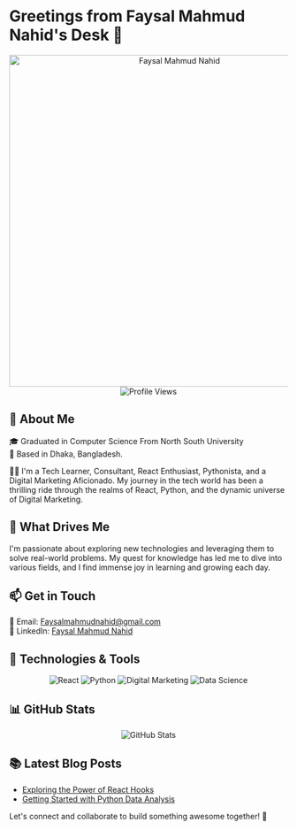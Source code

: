 # Greetings from Faysal Mahmud Nahid's Desk 👋 

<div align="center">
  <img src="https://scontent.fdac11-2.fna.fbcdn.net/v/t39.30808-6/313918756_5372181419576365_1386613558634820141_n.jpg?_nc_cat=105&cb=99be929b-3346023f&ccb=1-7&_nc_sid=300f58&_nc_eui2=AeFc9N_b6JWYbwRKUSckZBVsiy8JmvVYi2WLLwma9ViLZfuSYA5-TrXsmw7HdFHr8cceRMcurCoZXfT65vEKUcCg&_nc_ohc=ykQKhLQyfmkAX8YQOkE&_nc_ht=scontent.fdac11-2.fna&oh=00_AfCZjZ7fpdZrO8tWM51c8RUPCD5T1gLFxhp5OIR3sftGdQ&oe=64DDFAE1" alt="Faysal Mahmud Nahid" width="600"/>
</div>

<div align="center">
  <img src="https://komarev.com/ghpvc/?username=faysal-mahmud-nahid&label=Profile%20views&color=success&style=flat" alt="Profile Views" />
</div>

## 🚀 About Me

🎓 Graduated in Computer Science From North South University  
🌆 Based in Dhaka, Bangladesh.

👨‍💻 I'm a Tech Learner, Consultant, React Enthusiast, Pythonista, and a Digital Marketing Aficionado. My journey in the tech world has been a thrilling ride through the realms of React, Python, and the dynamic universe of Digital Marketing.

## 🌱 What Drives Me

I'm passionate about exploring new technologies and leveraging them to solve real-world problems. My quest for knowledge has led me to dive into various fields, and I find immense joy in learning and growing each day.

## 📫 Get in Touch

📧 Email: [Faysalmahmudnahid@gmail.com](mailto:Faysalmahmudnahid@gmail.com)  
💼 LinkedIn: [Faysal Mahmud Nahid](https://www.linkedin.com/in/Faysal-mahmud-nahid)

## 🔧 Technologies & Tools

<div align="center">
  <img src="https://img.shields.io/badge/-React-61DAFB?style=flat-square&logo=react&logoColor=white" alt="React" />
  <img src="https://img.shields.io/badge/-Python-3776AB?style=flat-square&logo=python&logoColor=white" alt="Python" />
  <img src="https://img.shields.io/badge/-Digital%20Marketing-FF6F61?style=flat-square&logo=digitalocean&logoColor=white" alt="Digital Marketing" />
  <img src="https://img.shields.io/badge/-Data%20Science-336791?style=flat-square&logo=datascience&logoColor=white" alt="Data Science" />
</div>

## 📊 GitHub Stats

<div align="center">
  <img src="https://github-readme-stats.vercel.app/api?username=yourusername&show_icons=true&theme=radical" alt="GitHub Stats" />
</div>

## 📚 Latest Blog Posts

- [Exploring the Power of React Hooks](https://yourblog.com/react-hooks-power)
- [Getting Started with Python Data Analysis](https://yourblog.com/python-data-analysis)

Let's connect and collaborate to build something awesome together! 🌟
